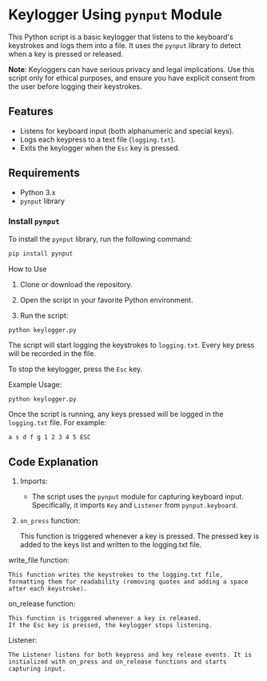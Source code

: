 # Keylogger Using `pynput` Module

This Python script is a basic keylogger that listens to the keyboard's keystrokes and logs them into a file. It uses the `pynput` library to detect when a key is pressed or released.

**Note**: Keyloggers can have serious privacy and legal implications. Use this script only for ethical purposes, and ensure you have explicit consent from the user before logging their keystrokes.

## Features
- Listens for keyboard input (both alphanumeric and special keys).
- Logs each keypress to a text file (`logging.txt`).
- Exits the keylogger when the `Esc` key is pressed.

## Requirements
- Python 3.x
- `pynput` library

### Install `pynput`
To install the `pynput` library, run the following command:

```bash
pip install pynput
```

How to Use
1. Clone or download the repository.

2. Open the script in your favorite Python environment.

3. Run the script: 
```
python keylogger.py
```
The script will start logging the keystrokes to `logging.txt`. Every key press will be recorded in the file.

To stop the keylogger, press the `Esc` key.

Example Usage:
```
python keylogger.py
```
Once the script is running, any keys pressed will be logged in the `logging.txt` file. For example:

```txt
a s d f g 1 2 3 4 5 ESC 
```
## Code Explanation

1. Imports:

    - The script uses the `pynput` module for capturing keyboard input. Specifically, it imports `Key` and `Listener` from `pynput.keyboard`.

2. `on_press` function:

    This function is triggered whenever a key is pressed.
    The pressed key is added to the keys list and written to the logging.txt file.

write_file function:

    This function writes the keystrokes to the logging.txt file, formatting them for readability (removing quotes and adding a space after each keystroke).

on_release function:

    This function is triggered whenever a key is released.
    If the Esc key is pressed, the keylogger stops listening.

Listener:

    The Listener listens for both keypress and key release events. It is initialized with on_press and on_release functions and starts capturing input.



